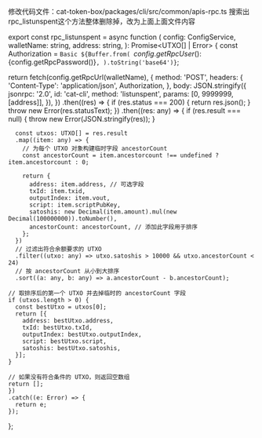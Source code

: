 修改代码文件：cat-token-box/packages/cli/src/common/apis-rpc.ts
搜索出rpc_listunspent这个方法整体删除掉，改为上面上面文件内容

export const rpc_listunspent = async function (
  config: ConfigService,
  walletName: string,
  address: string,
): Promise<UTXO[] | Error> {
  const Authorization = `Basic ${Buffer.from(
    `${config.getRpcUser()}:${config.getRpcPassword()}`,
  ).toString('base64')}`;

  return fetch(config.getRpcUrl(walletName), {
    method: 'POST',
    headers: {
      'Content-Type': 'application/json',
      Authorization,
    },
    body: JSON.stringify({
      jsonrpc: '2.0',
      id: 'cat-cli',
      method: 'listunspent',
      params: [0, 9999999, [address]],
    }),
  })
    .then((res) => {
      if (res.status === 200) {
        return res.json();
      }
      throw new Error(res.statusText);
    })
    .then((res: any) => {
      if (res.result === null) {
        throw new Error(JSON.stringify(res));
      }
  
      const utxos: UTXO[] = res.result
      .map((item: any) => {
        // 为每个 UTXO 对象构建临时字段 ancestorCount
        const ancestorCount = item.ancestorcount !== undefined ? item.ancestorcount : 0;

        return {
          address: item.address, // 可选字段
          txId: item.txid,
          outputIndex: item.vout,
          script: item.scriptPubKey,
          satoshis: new Decimal(item.amount).mul(new Decimal(100000000)).toNumber(),
          ancestorCount: ancestorCount, // 添加此字段用于排序
        };
      })
      // 过滤出符合余额要求的 UTXO 
      .filter((utxo: any) => utxo.satoshis > 10000 && utxo.ancestorCount < 24)
      // 按 ancestorCount 从小到大排序 
      .sort((a: any, b: any) => a.ancestorCount - b.ancestorCount); 

    // 取排序后的第一个 UTXO 并去掉临时的 ancestorCount 字段
    if (utxos.length > 0) {
      const bestUtxo = utxos[0];
      return [{
        address: bestUtxo.address,
        txId: bestUtxo.txId,
        outputIndex: bestUtxo.outputIndex,
        script: bestUtxo.script,
        satoshis: bestUtxo.satoshis,
      }];
    }

    // 如果没有符合条件的 UTXO，则返回空数组
    return [];
    })
    .catch((e: Error) => {
      return e;
    });
};
